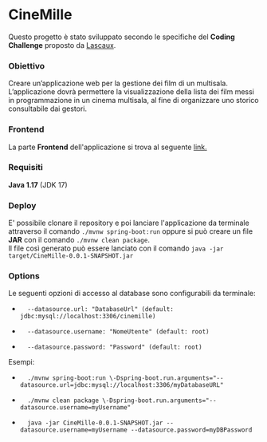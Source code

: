 
# CineMille

Questo progetto è stato sviluppato secondo le specifiche del **Coding Challenge** proposto da [Lascaux](https://www.lascaux.it). 

### Obiettivo

Creare un’applicazione web per la gestione dei film di un multisala.  
L’applicazione dovrà permettere la visualizzazione della lista dei film messi in programmazione in un cinema multisala, al fine di organizzare uno storico consultabile dai gestori.

### Frontend

La parte **Frontend** dell'applicazione si trova al seguente [link.](https://github.com/Ramzah/CineMille-FE)

### Requisiti

**Java 1.17** (JDK 17)

### Deploy

E' possibile clonare il repository e poi lanciare l'applicazione da terminale attraverso il comando `./mvnw spring-boot:run` oppure si può creare un file **JAR** con il comando `./mvnw clean package`.  
Il file così generato può essere lanciato con il comando `java -jar target/CineMille-0.0.1-SNAPSHOT.jar`

### Options

Le seguenti opzioni di accesso al database sono configurabili da terminale:
	
-		--datasource.url: "DatabaseUrl" (default: jdbc:mysql://localhost:3306/cinemille)
-		--datasource.username: "NomeUtente" (default: root)
-		--datasource.password: "Password" (default: root)
	
Esempi:

-		./mvnw spring-boot:run \-Dspring-boot.run.arguments="--datasource.url=jdbc:mysql://localhost:3306/myDatabaseURL"
-		./mvnw clean package \-Dspring-boot.run.arguments="--datasource.username=myUsername"
-		java -jar CineMille-0.0.1-SNAPSHOT.jar --datasource.username=myUsername --datasource.password=myDBPassword
